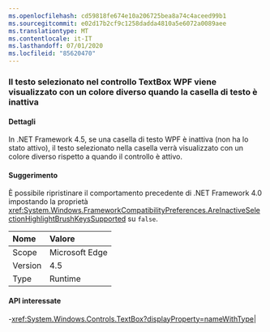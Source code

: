 ```yaml
---
ms.openlocfilehash: cd59818fe674e10a206725bea8a74c4aceed99b1
ms.sourcegitcommit: e02d17b2cf9c1258dadda4810a5e6072a0089aee
ms.translationtype: MT
ms.contentlocale: it-IT
ms.lasthandoff: 07/01/2020
ms.locfileid: "85620470"
---
```

### <a name="wpf-textbox-selected-text-appears-a-different-color-when-the-text-box-is-inactive"></a>Il testo selezionato nel controllo TextBox WPF viene visualizzato con un colore diverso quando la casella di testo è inattiva

#### <a name="details"></a>Dettagli

In .NET Framework 4.5, se una casella di testo WPF è inattiva (non ha lo stato attivo), il testo selezionato nella casella verrà visualizzato con un colore diverso rispetto a quando il controllo è attivo.

#### <a name="suggestion"></a>Suggerimento

È possibile ripristinare il comportamento precedente di .NET Framework 4.0 impostando la proprietà <xref:System.Windows.FrameworkCompatibilityPreferences.AreInactiveSelectionHighlightBrushKeysSupported> su <code>false</code>.

| Nome    | Valore       |
|:--------|:------------|
| Scope   |Microsoft Edge|
|Version|4.5|
|Type|Runtime

#### <a name="affected-apis"></a>API interessate

-<xref:System.Windows.Controls.TextBox?displayProperty=nameWithType></li></ul>|
